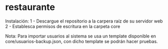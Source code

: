 # restaurante

Instalación:
1 - Descargue el repositorio a la carpera raíz de su servidor web
2 - Establesca permisos de escritura en la carpeta core

Nota: Para importar usuarios al sistema se usa un template disponible en core/usuarios-backup.json, con dicho template se podrán hacer pruebas.
